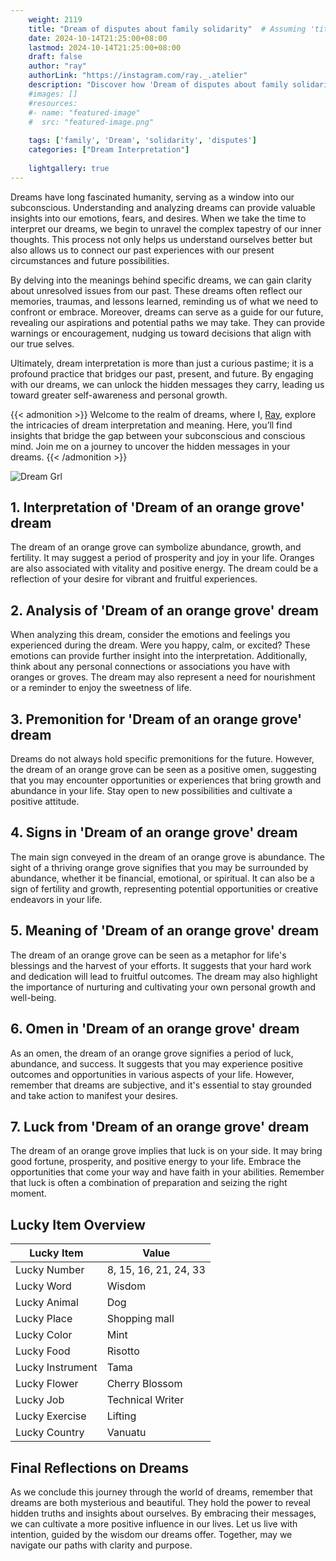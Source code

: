 ```yaml
---
    weight: 2119
    title: "Dream of disputes about family solidarity"  # Assuming 'title' column exists
    date: 2024-10-14T21:25:00+08:00
    lastmod: 2024-10-14T21:25:00+08:00
    draft: false
    author: "ray"
    authorLink: "https://instagram.com/ray._.atelier"
    description: "Discover how 'Dream of disputes about family solidarity' can interpret your future and uncover its significant meanings in your life."
    #images: []
    #resources:
    #- name: "featured-image"
    #  src: "featured-image.png"
    
    tags: ['family', 'Dream', 'solidarity', 'disputes']
    categories: ["Dream Interpretation"]
    
    lightgallery: true
---
```

    
Dreams have long fascinated humanity, serving as a window into our subconscious. Understanding and analyzing dreams can provide valuable insights into our emotions, fears, and desires. When we take the time to interpret our dreams, we begin to unravel the complex tapestry of our inner thoughts. This process not only helps us understand ourselves better but also allows us to connect our past experiences with our present circumstances and future possibilities.

By delving into the meanings behind specific dreams, we can gain clarity about unresolved issues from our past. These dreams often reflect our memories, traumas, and lessons learned, reminding us of what we need to confront or embrace. Moreover, dreams can serve as a guide for our future, revealing our aspirations and potential paths we may take. They can provide warnings or encouragement, nudging us toward decisions that align with our true selves.

Ultimately, dream interpretation is more than just a curious pastime; it is a profound practice that bridges our past, present, and future. By engaging with our dreams, we can unlock the hidden messages they carry, leading us toward greater self-awareness and personal growth.

{{< admonition >}}
Welcome to the realm of dreams, where I, [Ray](https://instagram.com/ray._.atelier), explore the intricacies of dream interpretation and meaning. Here, you’ll find insights that bridge the gap between your subconscious and conscious mind. Join me on a journey to uncover the hidden messages in your dreams.
{{< /admonition >}}

![Dream Grl](https://cdn.pixabay.com/photo/2017/11/02/03/35/gothic-2910057_1280.jpg "Dream Grl")

## 1. Interpretation of 'Dream of an orange grove' dream

The dream of an orange grove can symbolize abundance, growth, and fertility. It may suggest a period of prosperity and joy in your life. Oranges are also associated with vitality and positive energy. The dream could be a reflection of your desire for vibrant and fruitful experiences.

## 2. Analysis of 'Dream of an orange grove' dream

When analyzing this dream, consider the emotions and feelings you experienced during the dream. Were you happy, calm, or excited? These emotions can provide further insight into the interpretation. Additionally, think about any personal connections or associations you have with oranges or groves. The dream may also represent a need for nourishment or a reminder to enjoy the sweetness of life.

## 3. Premonition for 'Dream of an orange grove' dream

Dreams do not always hold specific premonitions for the future. However, the dream of an orange grove can be seen as a positive omen, suggesting that you may encounter opportunities or experiences that bring growth and abundance in your life. Stay open to new possibilities and cultivate a positive attitude.

## 4. Signs in 'Dream of an orange grove' dream

The main sign conveyed in the dream of an orange grove is abundance. The sight of a thriving orange grove signifies that you may be surrounded by abundance, whether it be financial, emotional, or spiritual. It can also be a sign of fertility and growth, representing potential opportunities or creative endeavors in your life.

## 5. Meaning of 'Dream of an orange grove' dream

The dream of an orange grove can be seen as a metaphor for life's blessings and the harvest of your efforts. It suggests that your hard work and dedication will lead to fruitful outcomes. The dream may also highlight the importance of nurturing and cultivating your own personal growth and well-being.

## 6. Omen in 'Dream of an orange grove' dream

As an omen, the dream of an orange grove signifies a period of luck, abundance, and success. It suggests that you may experience positive outcomes and opportunities in various aspects of your life. However, remember that dreams are subjective, and it's essential to stay grounded and take action to manifest your desires.

## 7. Luck from 'Dream of an orange grove' dream

The dream of an orange grove implies that luck is on your side. It may bring good fortune, prosperity, and positive energy to your life. Embrace the opportunities that come your way and have faith in your abilities. Remember that luck is often a combination of preparation and seizing the right moment.

## Lucky Item Overview
| Lucky Item          | Value              |
|---------------|--------------------|
| Lucky Number        | 8, 15, 16, 21, 24, 33  |
| Lucky Word          | Wisdom |
| Lucky Animal        | Dog |
| Lucky Place         | Shopping mall     |
| Lucky Color         | Mint     |
| Lucky Food          | Risotto      |
| Lucky Instrument    | Tama |
| Lucky Flower        | Cherry Blossom    |
| Lucky Job           | Technical Writer       |
| Lucky Exercise      | Lifting  |
| Lucky Country       | Vanuatu    |


##  Final Reflections on Dreams

As we conclude this journey through the world of dreams, remember that dreams are both mysterious and beautiful. They hold the power to reveal hidden truths and insights about ourselves. By embracing their messages, we can cultivate a more positive influence in our lives. Let us live with intention, guided by the wisdom our dreams offer. Together, may we navigate our paths with clarity and purpose.
